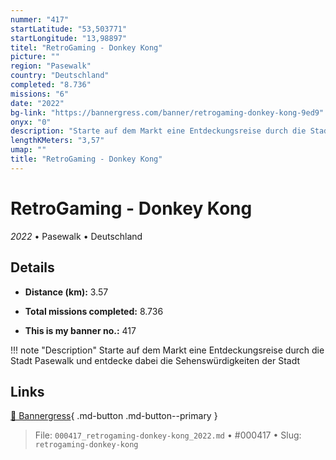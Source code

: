 ```yaml
---
nummer: "417"
startLatitude: "53,503771"
startLongitude: "13,98897"
titel: "RetroGaming - Donkey Kong"
picture: ""
region: "Pasewalk"
country: "Deutschland"
completed: "8.736"
missions: "6"
date: "2022"
bg-link: "https://bannergress.com/banner/retrogaming-donkey-kong-9ed9"
onyx: "0"
description: "Starte auf dem Markt eine Entdeckungsreise durch die Stadt Pasewalk und entdecke dabei die Sehenswürdigkeiten der Stadt"
lengthKMeters: "3,57"
umap: ""
title: "RetroGaming - Donkey Kong"
---
```

# RetroGaming - Donkey Kong

*2022* • Pasewalk • Deutschland



## Details
- **Distance (km):** 3.57

- **Total missions completed:** 8.736
- **This is my banner no.:** 417


!!! note "Description"
    Starte auf dem Markt eine Entdeckungsreise durch die Stadt Pasewalk und entdecke dabei die Sehenswürdigkeiten der Stadt



## Links
[🔗 Bannergress](https://bannergress.com/banner/retrogaming-donkey-kong-9ed9){ .md-button .md-button--primary }



> File: `000417_retrogaming-donkey-kong_2022.md` • #000417 • Slug: `retrogaming-donkey-kong`
